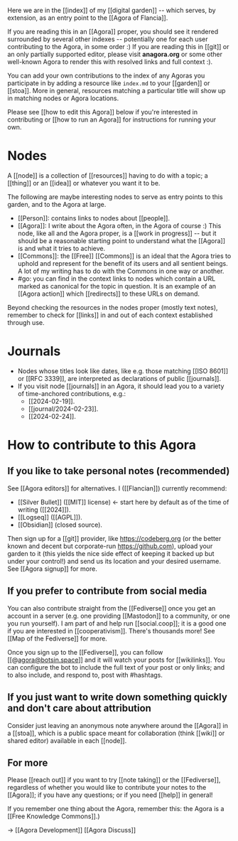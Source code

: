 Here we are in the [[index]] of my [[digital garden]] -- which serves, by extension, as an entry point to the [[Agora of Flancia]].

If you are reading this in an [[Agora]] proper, you should see it rendered surrounded by several other indexes -- potentially one for each user contributing to the Agora, in some order :) If you are reading this in [[git]] or an only partially supported editor, please visit <strong>anagora.org</strong> or some other well-known Agora to render this with resolved links and full context :).

You can add your own contributions to the index of any Agoras you participate in by adding a resource like `index.md` to your [[garden]] or [[stoa]]. More in general, resources matching a particular title will show up in matching nodes or Agora locations. 

Please see [[how to edit this Agora]] below if you're interested in contributing or [[how to run an Agora]] for instructions for running your own.
  
# Nodes
A [[node]] is a collection of [[resources]] having to do with a topic; a [[thing]] or an [[idea]] or whatever you want it to be.

The following are maybe interesting nodes to serve as entry points to this garden, and to the Agora at large. 

  - [[Person]]: contains links to nodes about [[people]].
  - [[Agora]]: I write about the Agora often, in the Agora of course :) This node, like all and the Agora proper, is a [[work in progress]] -- but it should be a reasonable starting point to understand what the [[Agora]] is and what it tries to achieve.
  - [[Commons]]: the [[Free]] [[Commons]] is an ideal that the Agora tries to uphold and represent for the benefit of its users and all sentient beings. A lot of my writing has to do with the Commons in one way or another.
  - #go: you can find in the context links to nodes which contain a URL marked as canonical for the topic in question. It is an example of an [[Agora action]] which [[redirects]] to these URLs on demand.
    
Beyond checking the resources in the nodes proper (mostly text notes), remember to check for [[links]] in and out of each context established through use.


# Journals
- Nodes whose titles look like dates, like e.g. those matching [[ISO 8601]] or [[RFC 3339]], are interpreted as declarations of public [[journals]].
- If you visit node [[journals]] in an Agora, it should lead you to a variety of time-anchored contributions, e.g.:
    - [[2024-02-19]].
    - [[journal/2024-02-23]].
    - [[2024-02-24]].

# How to contribute to this Agora

## If you like to take personal notes (recommended)
See [[Agora editors]] for alternatives. I ([[Flancian]]) currently recommend:

- [[Silver Bullet]] ([[MIT]] license) <- start here by default as of the time of writing ([[2024]]).
- [[Logseq]] ([[AGPL]]).
- [[Obsidian]] (closed source).

Then sign up for a [[git]] provider, like https://codeberg.org (or the better known and decent but corporate-run https://github.com), upload your garden to it (this yields the nice side effect of keeping it backed up but under your control!) and send us its location and your desired username. See [[Agora signup]] for more.

## If you prefer to contribute from social media
You can also contribute straight from the [[Fediverse]] once you get an account in a server (e.g. one providing [[Mastodon]] to a community, or one you run yourself). I am part of and help run [[social.coop]]; it is a good one if you are interested in [[cooperativism]]. There's thousands more! See [[Map of the Fediverse]] for more.

Once you sign up to the [[Fediverse]], you can follow [[@agora@botsin.space]] and it will watch your posts for [[wikilinks]]. You can configure the bot to include the full text of your post or only links; and to also include, and respond to, post with #hashtags.

## If you just want to write down something quickly and don't care about attribution
Consider just leaving an anonymous note anywhere around the [[Agora]] in a [[stoa]], which is a public space meant for collaboration (think [[wiki]] or shared editor) available in each [[node]].

## For more
Please [[reach out]] if you want to try [[note taking]] or the [[Fediverse]], regardless of whether you would like to contribute your notes to the [[Agora]]; if you have any questions; or if you need [[help]] in general!

If you remember one thing about the Agora, remember this: the Agora is a [[Free Knowledge Commons]].)

-> [[Agora Development]] [[Agora Discuss]]
